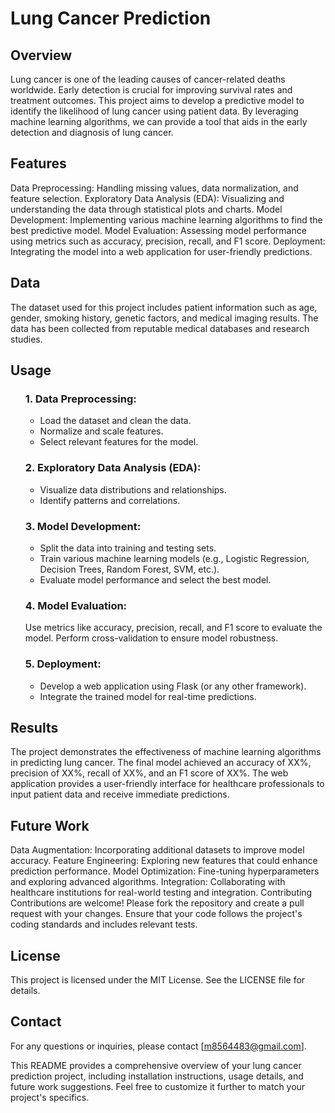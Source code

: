# Lung Cancer Prediction

## Overview
Lung cancer is one of the leading causes of cancer-related deaths worldwide. Early detection is crucial for improving survival rates and treatment outcomes. This project aims to develop a predictive model to identify the likelihood of lung cancer using patient data. By leveraging machine learning algorithms, we can provide a tool that aids in the early detection and diagnosis of lung cancer.

## Features
Data Preprocessing: Handling missing values, data normalization, and feature selection.
Exploratory Data Analysis (EDA): Visualizing and understanding the data through statistical plots and charts.
Model Development: Implementing various machine learning algorithms to find the best predictive model.
Model Evaluation: Assessing model performance using metrics such as accuracy, precision, recall, and F1 score.
Deployment: Integrating the model into a web application for user-friendly predictions.

## Data
The dataset used for this project includes patient information such as age, gender, smoking history, genetic factors, and medical imaging results. The data has been collected from reputable medical databases and research studies.


## Usage
<ol>
 <h3>1. Data Preprocessing:</h3>

- Load the dataset and clean the data.
- Normalize and scale features.
- Select relevant features for the model.
</ol>
<ol>
 <h3> 2. Exploratory Data Analysis (EDA):</h3>

- Visualize data distributions and relationships.
- Identify patterns and correlations.</ol>

<ol>
 <h3>3. Model Development:</h3>

- Split the data into training and testing sets.
- Train various machine learning models (e.g., Logistic Regression, Decision Trees, Random Forest, SVM, etc.).
- Evaluate model performance and select the best model.

</ol>


<ol>
 <h3>4. Model Evaluation:</h3>

Use metrics like accuracy, precision, recall, and F1 score to evaluate the model.
Perform cross-validation to ensure model robustness.
</ol>



<ol>
 <h3>5. Deployment:</h3>

- Develop a web application using Flask (or any other framework).
- Integrate the trained model for real-time predictions.
</ol>




## Results
The project demonstrates the effectiveness of machine learning algorithms in predicting lung cancer. The final model achieved an accuracy of XX%, precision of XX%, recall of XX%, and an F1 score of XX%. The web application provides a user-friendly interface for healthcare professionals to input patient data and receive immediate predictions.


## Future Work
Data Augmentation: Incorporating additional datasets to improve model accuracy.
Feature Engineering: Exploring new features that could enhance prediction performance.
Model Optimization: Fine-tuning hyperparameters and exploring advanced algorithms.
Integration: Collaborating with healthcare institutions for real-world testing and integration.
Contributing
Contributions are welcome! Please fork the repository and create a pull request with your changes. Ensure that your code follows the project's coding standards and includes relevant tests.

## License
This project is licensed under the MIT License. See the LICENSE file for details.

## Contact
For any questions or inquiries, please contact [m8564483@gmail.com].

This README provides a comprehensive overview of your lung cancer prediction project, including installation instructions, usage details, and future work suggestions. Feel free to customize it further to match your project's specifics.
